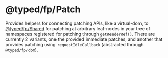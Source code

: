 # @typed/fp/Patch

Provides helpers for connecting patching APIs, like a virtual-dom, to [@typed/fp/Shared](../Shared/readme.md) for patching at arbitrary leaf-nodes in your tree of namespaces registered for patching through `getRenderRef()`. There are currently 2 variants, one the provided immediate patches, and another that provides patching using `requestIdleCallback` (abstracted through `@typed/fp/dom`).
